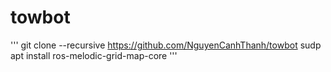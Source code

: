 # towbot
 '''
 git clone --recursive https://github.com/NguyenCanhThanh/towbot
 sudp apt install ros-melodic-grid-map-core
 '''
